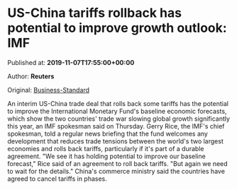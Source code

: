 
# US-China tariffs rollback has potential to improve growth outlook: IMF

Published at: **2019-11-07T17:55:00+00:00**

Author: **Reuters**

Original: [Business-Standard](https://www.business-standard.com/article/international/us-china-tariffs-rollback-has-potential-to-improve-growth-outlook-imf-119110701696_1.html)

An interim US-China trade deal that rolls back some tariffs has the potential to improve the International Monetary Fund's baseline economic forecasts, which show the two countries' trade war slowing global growth significantly this year, an IMF spokesman said on Thursday.
Gerry Rice, the IMF's chief spokesman, told a regular news briefing that the fund welcomes any development that reduces trade tensions between the world's two largest economies and rolls back tariffs, particularly if it's part of a durable agreement.
"We see it has holding potential to improve our baseline forecast," Rice said of an agreement to roll back tariffs. "But again we need to wait for the details."
China's commerce ministry said the countries have agreed to cancel tariffs in phases.
